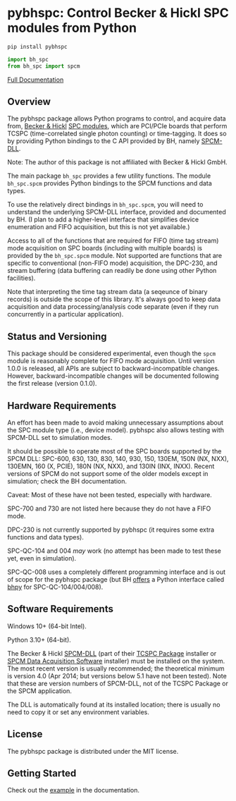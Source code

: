 <!--
This file is part of pybhspc
Copyright 2024-2025 Board of Regents of the University of Wisconsin System
SPDX-License-Identifier: MIT
-->

# pybhspc: Control Becker & Hickl SPC modules from Python

```sh
pip install pybhspc
```

```py
import bh_spc
from bh_spc import spcm
```

[Full Documentation](https://marktsuchida.github.io/pybhspc/)

<!-- begin-intro-docs -->

## Overview

The pybhspc package allows Python programs to control, and acquire data from,
[Becker & Hickl][bh] [SPC modules][bh-tcspc], which are PCI/PCIe boards that
perform TCSPC (time-correlated single photon counting) or time-tagging. It does
so by providing Python bindings to the C API provided by BH, namely
[SPCM-DLL][bh-spcm-dll].

[bh]: https://www.becker-hickl.com/
[bh-tcspc]: https://www.becker-hickl.com/products/category/tscpc-flim-time-tagging/
[bh-spcm-dll]: https://www.becker-hickl.com/products/dll-for-spc-and-dpc-modules/

Note: The author of this package is not affiliated with Becker & Hickl GmbH.

The main package `bh_spc` provides a few utility functions. The module
`bh_spc.spcm` provides Python bindings to the SPCM functions and data types.

To use the relatively direct bindings in `bh_spc.spcm`, you will need to
understand the underlying SPCM-DLL interface, provided and documented by BH.
(I plan to add a higher-level interface that simplifies device enumeration and
FIFO acquisition, but this is not yet available.)

Access to all of the functions that are required for FIFO (time tag stream)
mode acquisition on SPC boards (including with multiple boards) is provided by
the `bh_spc.spcm` module. Not supported are functions that are specific to
conventional (non-FIFO mode) acquisition, the DPC-230, and stream buffering
(data buffering can readily be done using other Python facilities).

Note that interpreting the time tag stream data (a seqeunce of binary records)
is outside the scope of this library. It's always good to keep data acquisition
and data processing/analysis code separate (even if they run concurrently in a
particular application).

## Status and Versioning

This package should be considered experimental, even though the `spcm` module
is reasonably complete for FIFO mode acquisition. Until version 1.0.0 is
released, all APIs are subject to backward-incompatible changes. However,
backward-incompatible changes will be documented following the first release
(version 0.1.0).

## Hardware Requirements

An effort has been made to avoid making unnecessary assumptions about the SPC
module type (i.e., device model). pybhspc also allows testing with SPCM-DLL set
to simulation modes.

It should be possible to operate most of the SPC boards supported by the SPCM
DLL: SPC-600, 630, 130, 830, 140, 930, 150, 130EM, 150N (NX, NXX), 130EMN, 160
(X, PCIE), 180N (NX, NXX), and 130IN (INX, INXX). Recent versions of SPCM do
not support some of the older models except in simulation; check the BH
documentation.

Caveat: Most of these have not been tested, especially with hardware.

SPC-700 and 730 are not listed here because they do not have a FIFO mode.

DPC-230 is not currently supported by pybhspc (it requires some extra functions
and data types).

SPC-QC-104 and 004 _may_ work (no attempt has been made to test these yet, even
in simulation).

SPC-QC-008 uses a completely different programming interface and is out of
scope for the pybhspc package (but BH
[offers](https://www.becker-hickl.com/products/bhpy/) a Python interface called
[bhpy](https://pypi.org/project/bhpy/) for SPC-QC-104/004/008).

## Software Requirements

Windows 10+ (64-bit Intel).

Python 3.10+ (64-bit).

The Becker & Hickl [SPCM-DLL][bh-spcm-dll] (part of their [TCSPC
Package][bh-tcspc-package] installer or [SPCM Data Acquisition
Software][bh-spcm-package] installer) must be installed on the system. The most
recent version is usually recommended; the theoretical minimum is version 4.0
(Apr 2014; but versions below 5.1 have not been tested). Note that these are
version numbers of SPCM-DLL, not of the TCSPC Package or the SPCM application.

[bh-tcspc-package]: https://www.becker-hickl.com/products/tcspc-package/
[bh-spcm-package]: https://www.becker-hickl.com/products/spcm-data-acquisition-software/

The DLL is automatically found at its installed location; there is usually no
need to copy it or set any environment variables.

## License

The pybhspc package is distributed under the MIT license.

<!-- end-intro-docs -->

## Getting Started

Check out the
[example](https://marktsuchida.github.io/pybhspc/getting_started/) in the
documentation.
